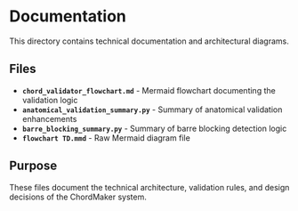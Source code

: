 # Documentation

This directory contains technical documentation and architectural diagrams.

## Files

- **`chord_validator_flowchart.md`** - Mermaid flowchart documenting the validation logic
- **`anatomical_validation_summary.py`** - Summary of anatomical validation enhancements
- **`barre_blocking_summary.py`** - Summary of barre blocking detection logic
- **`flowchart TD.mmd`** - Raw Mermaid diagram file

## Purpose

These files document the technical architecture, validation rules, and design decisions of the ChordMaker system. 
 